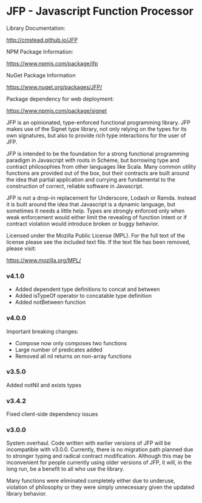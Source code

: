 JFP - Javascript Function Processor
===================================

Library Documentation:

http://cmstead.github.io/JFP

NPM Package Information:

https://www.npmjs.com/package/jfp

NuGet Package Information

https://www.nuget.org/packages/JFP/

Package dependency for web deployment:

https://www.npmjs.com/package/signet

JFP is an opinionated, type-enforced functional programming library. JFP makes use of the Signet type
library, not only relying on the types for its own signatures, but also to provide rich type
interactions for the user of JFP.

JFP is intended to be the foundation for a strong functional programming paradigm in Javascript
with roots in Scheme, but borrowing type and contract philosophies from other languages like
Scala. Many common utility functions are provided out of the box, but their contracts are 
built around the idea that partial application and currying are fundamental to the construction
of correct, reliable software in Javascript.

JFP is not a drop-in replacement for Underscore, Lodash or Ramda. Instead it is built around the
idea that Javascript is a dynamic language, but sometimes it needs a little help. Types are
strongly enforced only when weak enforcement would either limit the revealing of function
intent or if contract violation would introduce broken or buggy behavior.

Licensed under the Mozilla Public License (MPL). For the full text of the license please see the included text file.
If the text file has been removed, please visit:

https://www.mozilla.org/MPL/

### v4.1.0

- Added dependent type definitions to concat and between
- Added isTypeOf operator to concatable type definition
- Added notBetween function

### v4.0.0

Important breaking changes:

- Compose now only composes two functions
- Large number of predicates added
- Removed all nil returns on non-array functions

### v3.5.0

Added notNil and exists types

### v3.4.2

Fixed client-side dependency issues

### v3.0.0

System overhaul. Code written with earlier versions of JFP will be incompatible with v3.0.0. 
Currently, there is no migration path planned due to stronger typing and radical contract
modification. Although this may be inconvenient for people currently using older versions of
JFP, it will, in the long run, be a benefit to all who use the library.

Many functions were eliminated completely either due to underuse, violation of philosophy
or they were simply unnecessary given the updated library behavior.